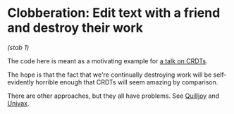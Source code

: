 # Clobberation: Edit text with a friend and destroy their work

*(stab 1)*

The code here is meant as a motivating example for
[a talk on CRDTs](https://github.com/jorendorff/talks/blob/master/textarea-distributed/textarea-distributed.md).

The hope is that the fact that we're continually destroying work
will be self-evidently horrible enough
that CRDTs will seem amazing by comparison.

There are other approaches, but they all have problems.
See [Quilljoy](https://github.com/jorendorff/quilljoy)
and [Univax](https://github.com/jorendorff/univax).
